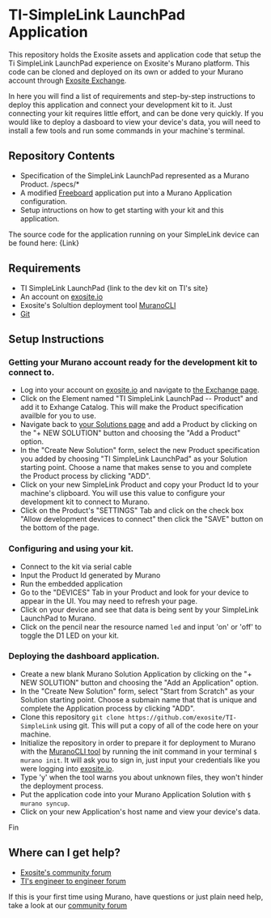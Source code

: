 # TI-SimpleLink LaunchPad Application
This repository holds the Exosite assets and application code that setup the Ti SimpleLink LaunchPad experience on Exosite's Murano platform. This code can be cloned and deployed on its own or added to your Murano account through [Exosite Exchange](https://www.exosite.io/business/exchange/catalog#/?_k=dnrhld).

In here you will find a list of requirements and step-by-step instructions to deploy this application and connect your development kit to it. Just connecting your kit requires little effort, and can be done very quickly. If you would like to deploy a dasboard to view your device's data, you will need to install a few tools and run some commands in your machine's terminal.

## Repository Contents

* Specification of the SimpleLink LaunchPad represented as a Murano Product. /specs/*
* A modified [Freeboard](https://freeboard.io) application put into a Murano Application configuration.
* Setup intructions on how to get starting with your kit and this application.

The source code for the application running on your SimpleLink device can be found here: {Link}

## Requirements

* TI SimpleLink LaunchPad {link to the dev kit on TI's site}
* An account on [exosite.io](https://exosite.io)
* Exosite's Solultion deployment tool [MuranoCLI](https://github.com/exosite/muranocli)
* [Git](https://git-scm.com/)

## Setup Instructions

### Getting your Murano account ready for the development kit to connect to.

* Log into your account on [exosite.io](https://exosite.io) and navigate to [the Exchange page](https://www.exosite.io/business/exchange/catalog).
* Click on the Element named "TI SimpleLink LaunchPad -- Product" and add it to Exhange Catalog. This will make the Product specification availble for you to use.
* Navigate back to [your Solutions page](https://www.exosite.io/business/solutions) and add a Product by clicking on the "+ NEW SOLUTION" button and choosing the "Add a Product" option.
* In the "Create New Solution" form, select the new Product specification you added by choosing "TI SimpleLink LaunchPad" as your Solution starting point. Choose a name that makes sense to you and complete the Product process by clicking "ADD".
* Click on your new SimpleLink Product and copy your Product Id to your machine's clipboard. You will use this value to configure your development kit to connect to Murano.
* Click on the Product's "SETTINGS" Tab and click on the check box "Allow development devices to connect" then click the "SAVE" button on the bottom of the page.

### Configuring and using your kit.

* Connect to the kit via serial cable
* Input the Product Id generated by Murano
* Run the embedded application
* Go to the "DEVICES" Tab in your Product and look for your device to appear in the UI. You may need to refresh your page.
* Click on your device and see that data is being sent by your SimpleLink LaunchPad to Murano.
* Click on the pencil near the resource named ```led``` and input 'on' or 'off' to toggle the D1 LED on your kit.

### Deploying the dashboard application.

* Create a new blank Murano Solution Application by clicking on the "+ NEW SOLUTION" button and choosing the "Add an Application" option.
* In the "Create New Solution" form, select "Start from Scratch" as your Solution starting point. Choose a submain name that that is unique and complete the Application process by clicking "ADD".
* Clone this repository ```git clone https://github.com/exosite/TI-SimpleLink``` using git. This will put a copy of all of the code here on your machine.
* Initialize the repository in order to prepare it for deployment to Murano with the [MuranoCLI tool](https://github.com/exosite/muranocli) by running the init command in your terminal ```$ murano init```. It will ask you to sign in, just input your credentials like you were logging into [exosite.io](https://exosite.io). 
* Type 'y' when the tool warns you about unknown files, they won't hinder the deployment process.
* Put the application code into your Murano Application Solution with ```$ murano syncup```.
* Click on your new Application's host name and view your device's data.

Fin

## Where can I get help?

* [Exosite's community forum](https://community.exosite.com)
* [TI's engineer to engineer forum](https://e2e.ti.com/)

If this is your first time using Murano, have questions or just plain need help, take a look at our [community forum](https://community.exosite.com)